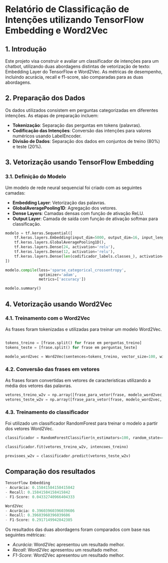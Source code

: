 # Relatório de Classificação de Intenções utilizando TensorFlow Embedding e Word2Vec

## 1. Introdução

Este projeto visa construir e avaliar um classificador de intenções para um chatbot, utilizando duas abordagens distintas de vetorização de texto: Embedding Layer do TensorFlow e Word2Vec. As métricas de desempenho, incluindo acurácia, recall e f1-score, são comparadas para as duas abordagens.

## 2. Preparação dos Dados

Os dados utilizados consistem em perguntas categorizadas em diferentes intenções. As etapas de preparação incluem:

- **Tokenização**: Separação das perguntas em tokens (palavras).
- **Codificação das Intenções**: Conversão das intenções para valores numéricos usando LabelEncoder.
- **Divisão de Dados**: Separação dos dados em conjuntos de treino (80%) e teste (20%).

## 3. Vetorização usando TensorFlow Embedding

### 3.1. Definição do Modelo

Um modelo de rede neural sequencial foi criado com as seguintes camadas:

- **Embedding Layer**: Vetorização das palavras.
- **GlobalAveragePooling1D**: Agregação dos vetores.
- **Dense Layers**: Camadas densas com função de ativação ReLU.
- **Output Layer**: Camada de saída com função de ativação softmax para classificação.

```python
modelo = tf.keras.Sequential([
    tf.keras.layers.Embedding(input_dim=5000, output_dim=16, input_length=comprimento_maximo),
    tf.keras.layers.GlobalAveragePooling1D(),
    tf.keras.layers.Dense(24, activation='relu'),
    tf.keras.layers.Dense(12, activation='relu'),
    tf.keras.layers.Dense(len(codificador_labels.classes_), activation='softmax')
])

modelo.compile(loss='sparse_categorical_crossentropy',
               optimizer='adam',
               metrics=['accuracy'])

modelo.summary()

```

## 4. Vetorização usando Word2Vec

### 4.1. Treinamento com o Word2Vec

As frases foram tokenizadas e utilizadas para treinar um modelo Word2Vec.

```python

tokens_treino = [frase.split() for frase em perguntas_treino]
tokens_teste = [frase.split() for frase em perguntas_teste]

modelo_word2vec = Word2Vec(sentences=tokens_treino, vector_size=100, window=5, min_count=1, workers=4)
```

### 4.2. Conversão das frases em vetores 

As frases foram convertidas em vetores de caracteristicas utilizando a média dos vetores das palavras. 

```python
vetores_treino_w2v = np.array([frase_para_vetor(frase, modelo_word2vec, 100) for frase em perguntas_treino])
vetores_teste_w2v = np.array([frase_para_vetor(frase, modelo_word2vec, 100) for frase em perguntas_teste])
```

### 4.3. Treinamento do classificador
Foi utilizado um classificador RandomForest para treinar o modelo a partir dos vetores Word2Vec.

```python
classificador = RandomForestClassifier(n_estimators=100, random_state=42)

classificador.fit(vetores_treino_w2v, intencoes_treino)

previsoes_w2v = classificador.predict(vetores_teste_w2v)

```

## Comparação dos resultados

```python
TensorFlow Embedding 
- Acurácia: 0.15841584158415842
- Recall: 0.15841584158415842
- F1-Score: 0.04332740966404333

Word2Vec
- Acurácia: 0.39603960396039606
- Recall: 0.39603960396039606
- F1-Score: 0.2917149942842385
```

Os resultados das duas abordagens foram comparados com base nas seguintes métricas:

- *Acurácia*: Word2Vec apresentou um resultado melhor.
- *Recall*: Word2Vec apresentou um resultado melhor.
- *F1-Score*: Word2Vec apresentou um resultado melhor.

